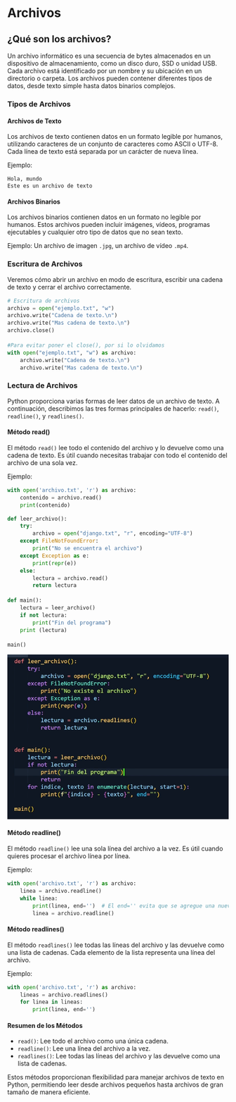 # Archivos

## ¿Qué son los archivos?
Un archivo informático es una secuencia de bytes almacenados en un dispositivo de almacenamiento, como un disco duro, SSD o unidad USB. Cada archivo está identificado por un nombre y su ubicación en un directorio o carpeta. Los archivos pueden contener diferentes tipos de datos, desde texto simple hasta datos binarios complejos.

### Tipos de Archivos
#### Archivos de Texto
Los archivos de texto contienen datos en un formato legible por humanos, utilizando caracteres de un conjunto de caracteres como ASCII o UTF-8. Cada línea de texto está separada por un carácter de nueva línea.

Ejemplo:
```
Hola, mundo
Este es un archivo de texto
```

#### Archivos Binarios
Los archivos binarios contienen datos en un formato no legible por humanos. Estos archivos pueden incluir imágenes, vídeos, programas ejecutables y cualquier otro tipo de datos que no sean texto.

Ejemplo: Un archivo de imagen `.jpg`, un archivo de vídeo `.mp4`.

### Escritura de Archivos
Veremos cómo abrir un archivo en modo de escritura, escribir una cadena de texto y cerrar el archivo correctamente.
```python
# Escritura de archivos
archivo = open("ejemplo.txt", "w")
archivo.write("Cadena de texto.\n")
archivo.write("Mas cadena de texto.\n")
archivo.close()

#Para evitar poner el close(), por si lo olvidamos
with open("ejemplo.txt", "w") as archivo:
    archivo.write("Cadena de texto.\n")
    archivo.write("Mas cadena de texto.\n")
```

### Lectura de Archivos
Python proporciona varias formas de leer datos de un archivo de texto. A continuación, describimos las tres formas principales de hacerlo: `read()`, `readline()`, y `readlines()`.

#### Método read()
El método `read()` lee todo el contenido del archivo y lo devuelve como una cadena de texto. Es útil cuando necesitas trabajar con todo el contenido del archivo de una sola vez.

Ejemplo:
```python
with open('archivo.txt', 'r') as archivo:
    contenido = archivo.read()
    print(contenido)
```

```python
def leer_archivo(): 
    try:
        archivo = open("django.txt", "r", encoding="UTF-8")
    except FileNotFoundError:
        print("No se encuentra el archivo")
    except Exception as e:
        print(repr(e))
    else: 
        lectura = archivo.read()
        return lectura

def main(): 
    lectura = leer_archivo()
    if not lectura:
        print("Fin del programa")
    print (lectura)

main()
```

![alt text](image-2.png)

#### Método readline()
El método `readline()` lee una sola línea del archivo a la vez. Es útil cuando quieres procesar el archivo línea por línea.

Ejemplo:
```python
with open('archivo.txt', 'r') as archivo:
    linea = archivo.readline()
    while linea:
        print(linea, end='')  # El end='' evita que se agregue una nueva línea adicional
        linea = archivo.readline()
```

#### Método readlines()
El método `readlines()` lee todas las líneas del archivo y las devuelve como una lista de cadenas. Cada elemento de la lista representa una línea del archivo.

Ejemplo:
```python
with open('archivo.txt', 'r') as archivo:
    lineas = archivo.readlines()
    for linea in lineas:
        print(linea, end='')
```

#### Resumen de los Métodos
- `read()`: Lee todo el archivo como una única cadena.
- `readline()`: Lee una línea del archivo a la vez.
- `readlines()`: Lee todas las líneas del archivo y las devuelve como una lista de cadenas.

Estos métodos proporcionan flexibilidad para manejar archivos de texto en Python, permitiendo leer desde archivos pequeños hasta archivos de gran tamaño de manera eficiente.